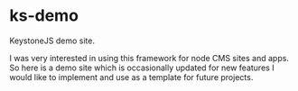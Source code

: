 # ks-demo
KeystoneJS demo site.

I was very interested in using this framework for node CMS sites and apps. So here is a demo site which is occasionally updated for new features I would like to implement and use as a template for future projects.
